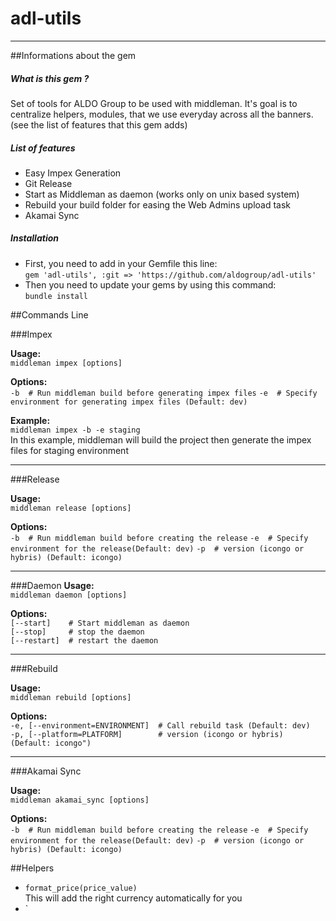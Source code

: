 # adl-utils
---
##Informations about the gem
##### What is this gem ?
Set of tools for ALDO Group to be used with middleman. It's goal is to centralize helpers, modules, that we use everyday across all the banners. (see the list of features that this gem adds)

##### List of features

- Easy Impex Generation
- Git Release
- Start as Middleman as daemon (works only on unix based system)
- Rebuild your build folder for easing the Web Admins upload task
- Akamai Sync

##### Installation

- First, you need to add in your Gemfile this line:  
`gem 'adl-utils', :git => 'https://github.com/aldogroup/adl-utils'`
- Then you need to update your gems by using this command:  
`bundle install`

##Commands Line

###Impex

**Usage:**  
`middleman impex [options]`  

**Options:**  
`-b  # Run middleman build before generating impex files`
`-e  # Specify environment for generating impex files (Default: dev)`

 **Example:**  
`middleman impex -b -e staging`  
In this example, middleman will build the project then generate the impex files for staging environment

  
- - -

###Release

**Usage:**  
`middleman release [options]`

**Options:**  
`-b  # Run middleman build before creating the release`
`-e  # Specify environment for the release(Default: dev)`
`-p  # version (icongo or hybris) (Default: icongo)`  
  
- - -

###Daemon
**Usage:**  
`middleman daemon [options]`

**Options:**  
`[--start]    # Start middleman as daemon`  
`[--stop]     # stop the daemon`  
`[--restart]  # restart the daemon`

---

###Rebuild

**Usage:**  
`middleman rebuild [options]`

**Options:**  
`-e, [--environment=ENVIRONMENT]  # Call rebuild task (Default: dev)`  
`-p, [--platform=PLATFORM]        # version (icongo or hybris) (Default: icongo")`

---

###Akamai Sync

**Usage:**  
`middleman akamai_sync [options]`

**Options:**  
`-b  # Run middleman build before creating the release`
`-e  # Specify environment for the release(Default: dev)`
`-p  # version (icongo or hybris) (Default: icongo)`


##Helpers

* `format_price(price_value)`  
   This will add the right currency automatically for you
* `
